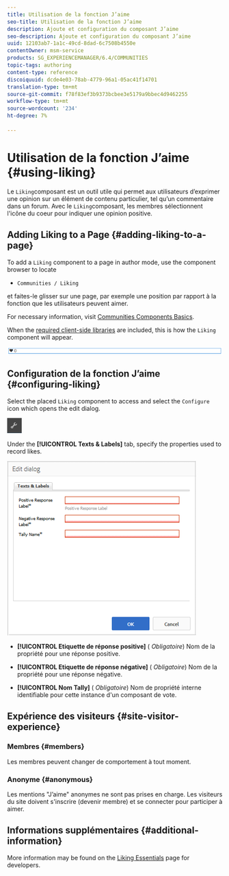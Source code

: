 ```yaml
---
title: Utilisation de la fonction J’aime
seo-title: Utilisation de la fonction J’aime
description: Ajoute et configuration du composant J’aime
seo-description: Ajoute et configuration du composant J’aime
uuid: 12103ab7-1a1c-49cd-8dad-6c7508b4550e
contentOwner: msm-service
products: SG_EXPERIENCEMANAGER/6.4/COMMUNITIES
topic-tags: authoring
content-type: reference
discoiquuid: dcde4e03-78ab-4779-96a1-05ac41f14701
translation-type: tm+mt
source-git-commit: f78f83ef3b9373bcbee3e5179a9bbec4d9462255
workflow-type: tm+mt
source-wordcount: '234'
ht-degree: 7%

---
```



# Utilisation de la fonction J’aime {#using-liking}

Le `Liking`composant est un outil utile qui permet aux utilisateurs d’exprimer une opinion sur un élément de contenu particulier, tel qu’un commentaire dans un forum. Avec le `Liking`composant, les membres sélectionnent l&#39;icône du coeur pour indiquer une opinion positive.

## Adding Liking to a Page {#adding-liking-to-a-page}

To add a `Liking` component to a page in author mode, use the component browser to locate

* `Communities / Liking`

et faites-le glisser sur une page, par exemple une position par rapport à la fonction que les utilisateurs peuvent aimer.

For necessary information, visit [Communities Components Basics](basics.md).

When the [required client-side libraries](essentials-liking.md#essentials-for-client-side) are included, this is how the `Liking` component will appear.

![chlimage_1-93](assets/chlimage_1-93.png)

## Configuration de la fonction J’aime {#configuring-liking}

Select the placed `Liking` component to access and select the `Configure` icon which opens the edit dialog.

![chlimage_1-94](assets/chlimage_1-94.png)

Under the **[!UICONTROL Texts &amp; Labels]** tab, specify the properties used to record likes.

![chlimage_1-95](assets/chlimage_1-95.png)

* **[!UICONTROL Etiquette de réponse positive]**
(
*Obligatoire*) Nom de la propriété pour une réponse positive.

* **[!UICONTROL Etiquette de réponse négative]**
(
*Obligatoire*) Nom de la propriété pour une réponse négative.

* **[!UICONTROL Nom Tally]**
(
*Obligatoire*) Nom de propriété interne identifiable pour cette instance d&#39;un composant de vote.

## Expérience des visiteurs {#site-visitor-experience}

### Membres {#members}

Les membres peuvent changer de comportement à tout moment.

### Anonyme {#anonymous}

Les mentions &quot;J’aime&quot; anonymes ne sont pas prises en charge. Les visiteurs du site doivent s&#39;inscrire (devenir membre) et se connecter pour participer à aimer.

## Informations supplémentaires {#additional-information}

More information may be found on the [Liking Essentials](essentials-liking.md) page for developers.
